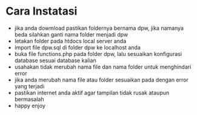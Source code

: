 # Cara Instatasi

- jika anda dowmload pastikan foldernya bernama dpw, jika namanya beda silahkan ganti nama folder menjadi dpw
- letakan folder pada htdocs local server anda
- import file dpw.sql di folder dpw ke localhost anda
- buka file functions.php pada folder dpw, lalu sesuaikan konfigurasi database sesuai database kalian
- usahakan tidak merubah nama file dan nama folder untuk menghindari error
- jika anda merubah nama file atau folder sesuaikan pada dengan error yang terjadi
- pastikan internet anda aktif agar tampilan tidak rusak ataupun bermasalah
- happy enjoy


